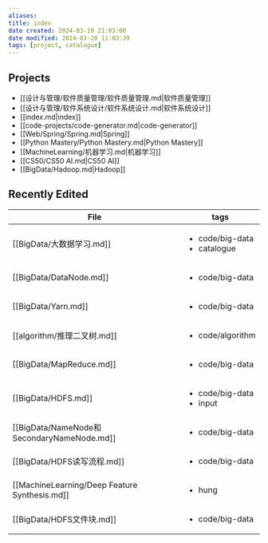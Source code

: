 ```yaml
---
aliases: 
title: index
date created: 2024-03-19 21:03:00
date modified: 2024-03-20 11:03:39
tags: [project, catalogue]
---
```

## Projects
- [[设计与管理/软件质量管理/软件质量管理.md|软件质量管理]]
- [[设计与管理/软件系统设计/软件系统设计.md|软件系统设计]]
- [[index.md|index]]
- [[code-projects/code-generator.md|code-generator]]
- [[Web/Spring/Spring.md|Spring]]
- [[Python Mastery/Python Mastery.md|Python Mastery]]
- [[MachineLearning/机器学习.md|机器学习]]
- [[CS50/CS50 AI.md|CS50 AI]]
- [[BigData/Hadoop.md|Hadoop]]
## Recently Edited
| File                                          | tags                                              |
| --------------------------------------------- | ------------------------------------------------- |
| [[BigData/大数据学习.md]]                          | <ul><li>code/big-data</li><li>catalogue</li></ul> |
| [[BigData/DataNode.md]]                       | <ul><li>code/big-data</li></ul>                   |
| [[BigData/Yarn.md]]                           | <ul><li>code/big-data</li></ul>                   |
| [[algorithm/推理二叉树.md]]                        | <ul><li>code/algorithm</li></ul>                  |
| [[BigData/MapReduce.md]]                      | <ul><li>code/big-data</li></ul>                   |
| [[BigData/HDFS.md]]                           | <ul><li>code/big-data</li><li>input</li></ul>     |
| [[BigData/NameNode和SecondaryNameNode.md]]     | <ul><li>code/big-data</li></ul>                   |
| [[BigData/HDFS读写流程.md]]                       | <ul><li>code/big-data</li></ul>                   |
| [[MachineLearning/Deep Feature Synthesis.md]] | <ul><li>hung</li></ul>                            |
| [[BigData/HDFS文件块.md]]                        | <ul><li>code/big-data</li></ul>                   |
